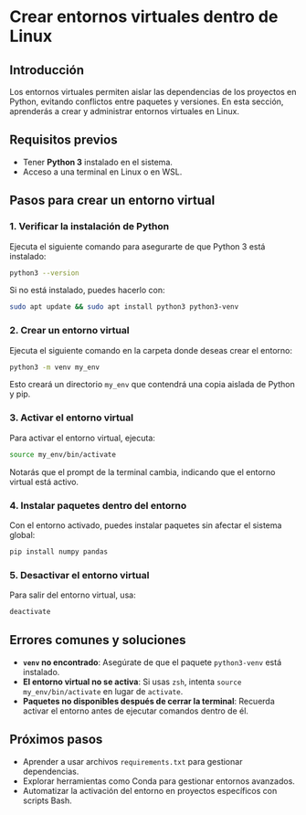 # Crear entornos virtuales dentro de Linux

## Introducción
Los entornos virtuales permiten aislar las dependencias de los proyectos en Python, evitando conflictos entre paquetes y versiones. En esta sección, aprenderás a crear y administrar entornos virtuales en Linux.

## Requisitos previos
- Tener **Python 3** instalado en el sistema.
- Acceso a una terminal en Linux o en WSL.

## Pasos para crear un entorno virtual

### 1. Verificar la instalación de Python
Ejecuta el siguiente comando para asegurarte de que Python 3 está instalado:
```bash
python3 --version
```
Si no está instalado, puedes hacerlo con:
```bash
sudo apt update && sudo apt install python3 python3-venv
```

### 2. Crear un entorno virtual
Ejecuta el siguiente comando en la carpeta donde deseas crear el entorno:
```bash
python3 -m venv my_env
```
Esto creará un directorio `my_env` que contendrá una copia aislada de Python y pip.

### 3. Activar el entorno virtual
Para activar el entorno virtual, ejecuta:
```bash
source my_env/bin/activate
```
Notarás que el prompt de la terminal cambia, indicando que el entorno virtual está activo.

### 4. Instalar paquetes dentro del entorno
Con el entorno activado, puedes instalar paquetes sin afectar el sistema global:
```bash
pip install numpy pandas
```

### 5. Desactivar el entorno virtual
Para salir del entorno virtual, usa:
```bash
deactivate
```

## Errores comunes y soluciones
- **`venv` no encontrado**: Asegúrate de que el paquete `python3-venv` está instalado.
- **El entorno virtual no se activa**: Si usas `zsh`, intenta `source my_env/bin/activate` en lugar de `activate`.
- **Paquetes no disponibles después de cerrar la terminal**: Recuerda activar el entorno antes de ejecutar comandos dentro de él.

## Próximos pasos
- Aprender a usar archivos `requirements.txt` para gestionar dependencias.
- Explorar herramientas como Conda para gestionar entornos avanzados.
- Automatizar la activación del entorno en proyectos específicos con scripts Bash.
